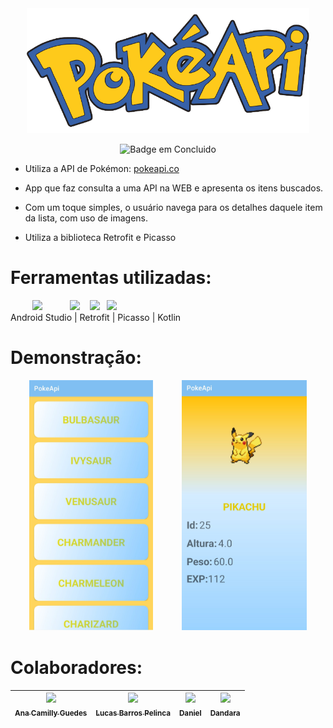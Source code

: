 <div align="center">
	<img height="200" src="https://github.com/anacamilly/PokeApi/blob/master/app/src/main/res/drawable/pokeapi.png" alt="PokeAPI">
  
  ![Badge em Concluido](http://img.shields.io/static/v1?label=STATUS&message=%20CONCLUIDO&color=GREEN&style=for-the-badge)
</div>

* Utiliza a API de Pokémon: [pokeapi.co](https://pokeapi.co)

* App que faz consulta a uma API na WEB e apresenta os itens buscados.

* Com um toque simples, o usuário navega para os detalhes daquele item da lista, com uso de imagens.

* Utiliza a biblioteca Retrofit e Picasso

# Ferramentas utilizadas:
<div  display= "inline-block"> 
        
    <img height="50" src="https://upload.wikimedia.org/wikipedia/commons/thumb/9/95/Android_Studio_Icon_3.6.svg/1900px-Android_Studio_Icon_3.6.svg.png">
             
    <img height="50" src="https://images.velog.io/images/vector13/post/16daaf87-d286-465b-a8dd-1b6fecf7b87c/retrofit-logo.png">
      
    <img height="50" src="https://koenig-media.raywenderlich.com/uploads/2019/06/Picasso-feature.png">
     
    <img height="50" src="https://upload.wikimedia.org/wikipedia/commons/7/74/Kotlin_Icon.png">
</div>

<figcaption> Android Studio | Retrofit | Picasso | Kotlin </figcaption>

# Demonstração:
<div align="center">
	<div display="inline-block">
		<div>
			<img height="400" margin-right="50" src="https://github.com/anacamilly/PokeApi/blob/master/app/src/main/res/drawable/print1.jpg">
			ㅤㅤㅤ
			<img height="400" src="https://github.com/anacamilly/PokeApi/blob/master/app/src/main/res/drawable/print2.jpg">
		</div>
	</div>
</div>


# Colaboradores:

| [<img src="https://avatars.githubusercontent.com/u/90116902?v=4" width=115><br><sub>Ana Camilly Guedes</sub>](https://github.com/anacamilly) | [<img src="https://avatars.githubusercontent.com/u/93331493?v=4" width=115><br><sub>Lucas Barros Pelinca</sub>](https://github.com/lucasbpc2002) | [<img src="https://avatars.githubusercontent.com/u/100950064?v=4" width=115><br><sub>Daniel</sub>](https://github.com/Danieu1) | [<img src="https://avatars.githubusercontent.com/u/105498447?v=4" width=115><br><sub>Dandara</sub>](https://github.com/Dandara91) |
| :---: | :---: | :---: | :---: |

